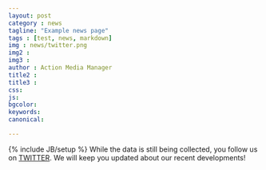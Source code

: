 ```yaml
---
layout: post
category : news
tagline: "Example news page"
tags : [test, news, markdown]
img : news/twitter.png
img2 :
img3 :
author : Action Media Manager
title2 :
title3 :
css:
js:
bgcolor:
keywords:
canonical:

---
```

{% include JB/setup %}
While the data is still being collected, you follow us on [TWITTER](https://twitter.com/con_arch). We will keep you updated about our recent developments!
